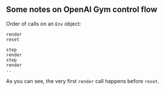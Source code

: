 ## Some notes on OpenAI Gym control flow

Order of calls on an `Env` object:

```
render
reset

step
render
step
render
..
```

As you can see,
the very first `render` call happens before `reset`.
